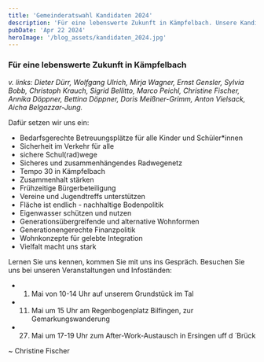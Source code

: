 ```yaml
---
title: 'Gemeinderatswahl Kandidaten 2024'
description: 'Für eine lebenswerte Zukunft in Kämpfelbach. Unsere Kandidaten für die Gemeinderatswahl 2024.'
pubDate: 'Apr 22 2024'
heroImage: '/blog_assets/kandidaten_2024.jpg'
---
```


### Für eine lebenswerte Zukunft in Kämpfelbach

*v. links: Dieter Dürr, Wolfgang Ulrich, Mirja Wagner, Ernst Gensler, Sylvia Bobb, Christoph Krauch, Sigrid Bellitto, Marco Peichl, Christine Fischer, Annika Döppner, Bettina Döppner, Doris Meißner-Grimm, Anton Vielsack, Aicha Belgazzar-Jung.*

Dafür setzen wir uns ein:
- Bedarfsgerechte Betreuungsplätze für alle Kinder und Schüler*innen
- Sicherheit im Verkehr für alle
- sichere Schul(rad)wege
- Sicheres und zusammenhängendes Radwegenetz
- Tempo 30 in Kämpfelbach
- Zusammenhalt stärken
- Frühzeitige Bürgerbeteiligung
- Vereine und Jugendtreffs unterstützen
- Fläche ist endlich - nachhaltige Bodenpolitik
- Eigenwasser schützen und nutzen
- Generationsübergreifende und alternative Wohnformen
- Generationengerechte Finanzpolitik
- Wohnkonzepte für gelebte Integration
- Vielfalt macht uns stark
 
Lernen Sie uns kennen, kommen Sie mit uns ins Gespräch. 
Besuchen Sie uns bei unseren Veranstaltungen und Infoständen:

- 1. Mai von 10-14 Uhr auf unserem Grundstück im Tal 
- 11. Mai um 15 Uhr am Regenbogenplatz Bilfingen, zur Gemarkungswanderung
- 27. Mai um 17-19 Uhr zum After-Work-Austausch in Ersingen uff d ́ Brück

~ Christine Fischer
 